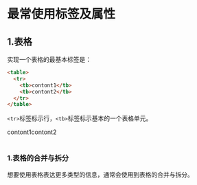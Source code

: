 # 最常使用标签及属性

## 1.表格
实现一个表格的最基本标签是：<br>
```html
<table>
  <tr>
    <tb>contont1</tb>
    <tb>contont2</tb>
  </tr>
</table>
```

``<tr>``标签标示行，``<tb>``标签标示基本的一个表格单元。<br>

<table>
  <tr>
    <tb>contont1</tb>
    <tb>contont2</tb>
  </tr>
</table>

### 1.表格的合并与拆分
想要使用表格表达更多类型的信息，通常会使用到表格的合并与拆分。<br>
































#
